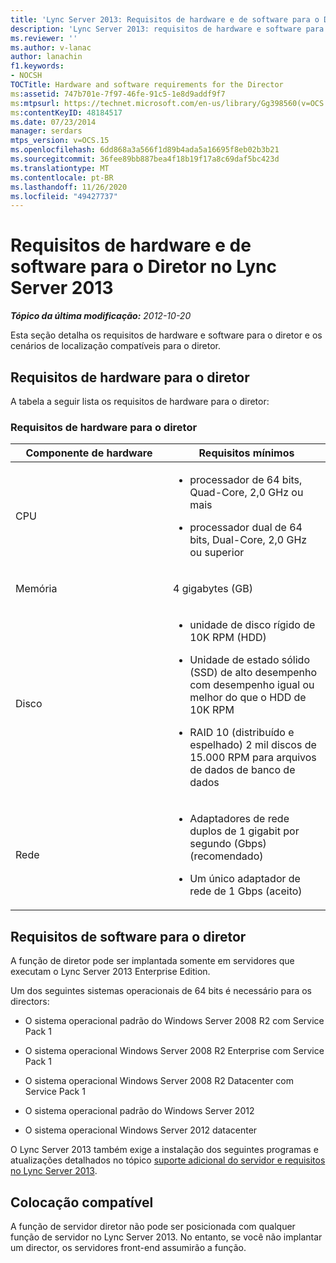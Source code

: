 ```yaml
---
title: 'Lync Server 2013: Requisitos de hardware e de software para o Diretor'
description: 'Lync Server 2013: requisitos de hardware e software para o diretor.'
ms.reviewer: ''
ms.author: v-lanac
author: lanachin
f1.keywords:
- NOCSH
TOCTitle: Hardware and software requirements for the Director
ms:assetid: 747b701e-7f97-46fe-91c5-1e8d9addf9f7
ms:mtpsurl: https://technet.microsoft.com/en-us/library/Gg398560(v=OCS.15)
ms:contentKeyID: 48184517
ms.date: 07/23/2014
manager: serdars
mtps_version: v=OCS.15
ms.openlocfilehash: 6dd868a3a566f1d89b4ada5a16695f8eb02b3b21
ms.sourcegitcommit: 36fee89bb887bea4f18b19f17a8c69daf5bc423d
ms.translationtype: MT
ms.contentlocale: pt-BR
ms.lasthandoff: 11/26/2020
ms.locfileid: "49427737"
---
```

# <a name="hardware-and-software-requirements-for-the-director-in-lync-server-2013"></a>Requisitos de hardware e de software para o Diretor no Lync Server 2013

<div data-xmlns="http://www.w3.org/1999/xhtml">

<div class="topic" data-xmlns="http://www.w3.org/1999/xhtml" data-msxsl="urn:schemas-microsoft-com:xslt" data-cs="https://msdn.microsoft.com/">

<div data-asp="https://msdn2.microsoft.com/asp">



</div>

<div id="mainSection">

<div id="mainBody">

<span> </span>

_**Tópico da última modificação:** 2012-10-20_

Esta seção detalha os requisitos de hardware e software para o diretor e os cenários de localização compatíveis para o diretor.

<div>

## <a name="hardware-requirements-for-the-director"></a>Requisitos de hardware para o diretor

A tabela a seguir lista os requisitos de hardware para o diretor:

### <a name="hardware-requirements-for-the-director"></a>Requisitos de hardware para o diretor

<table>
<colgroup>
<col style="width: 50%" />
<col style="width: 50%" />
</colgroup>
<thead>
<tr class="header">
<th>Componente de hardware</th>
<th>Requisitos mínimos</th>
</tr>
</thead>
<tbody>
<tr class="odd">
<td><p>CPU</p></td>
<td><ul>
<li><p>processador de 64 bits, Quad-Core, 2,0 GHz ou mais</p></li>
<li><p>processador dual de 64 bits, Dual-Core, 2,0 GHz ou superior</p></li>
</ul></td>
</tr>
<tr class="even">
<td><p>Memória</p></td>
<td><p>4 gigabytes (GB)</p></td>
</tr>
<tr class="odd">
<td><p>Disco</p></td>
<td><ul>
<li><p>unidade de disco rígido de 10K RPM (HDD)</p></li>
<li><p>Unidade de estado sólido (SSD) de alto desempenho com desempenho igual ou melhor do que o HDD de 10K RPM</p></li>
<li><p>RAID 10 (distribuído e espelhado) 2 mil discos de 15.000 RPM para arquivos de dados de banco de dados</p></li>
</ul></td>
</tr>
<tr class="even">
<td><p>Rede</p></td>
<td><ul>
<li><p>Adaptadores de rede duplos de 1 gigabit por segundo (Gbps) (recomendado)</p></li>
<li><p>Um único adaptador de rede de 1 Gbps (aceito)</p></li>
</ul></td>
</tr>
</tbody>
</table>


</div>

<div>

## <a name="software-requirements-for-the-director"></a>Requisitos de software para o diretor

A função de diretor pode ser implantada somente em servidores que executam o Lync Server 2013 Enterprise Edition.

Um dos seguintes sistemas operacionais de 64 bits é necessário para os directors:

  - O sistema operacional padrão do Windows Server 2008 R2 com Service Pack 1

  - O sistema operacional Windows Server 2008 R2 Enterprise com Service Pack 1

  - O sistema operacional Windows Server 2008 R2 Datacenter com Service Pack 1

  - O sistema operacional padrão do Windows Server 2012

  - O sistema operacional Windows Server 2012 datacenter

O Lync Server 2013 também exige a instalação dos seguintes programas e atualizações detalhados no tópico [suporte adicional do servidor e requisitos no Lync Server 2013](lync-server-2013-additional-server-support-and-requirements.md).

</div>

<div>

## <a name="supported-collocation"></a>Colocação compatível

A função de servidor diretor não pode ser posicionada com qualquer função de servidor no Lync Server 2013. No entanto, se você não implantar um director, os servidores front-end assumirão a função.

</div>

</div>

<span> </span>

</div>

</div>

</div>


